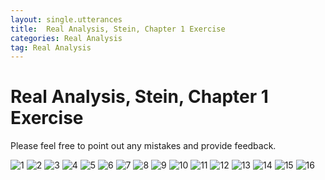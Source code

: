 ```yaml
---
layout: single.utterances
title:  Real Analysis, Stein, Chapter 1 Exercise
categories: Real Analysis
tag: Real Analysis
---
```


Real Analysis, Stein, Chapter 1 Exercise
===

Please feel free to point out any mistakes and provide feedback.

![1](https://github.com/jiheon0105/jiheon0105.github.io/assets/143495554/8f9f8725-98f2-4af4-b553-64c4e9510949)
![2](https://github.com/jiheon0105/jiheon0105.github.io/assets/143495554/583108a3-e300-4a35-bd5e-c72a247c7a8b)
![3](https://github.com/jiheon0105/jiheon0105.github.io/assets/143495554/da84e946-f82a-4c21-a209-a1486d2e2e09)
![4](https://github.com/jiheon0105/jiheon0105.github.io/assets/143495554/8616378c-993e-4698-bda8-f0ce414ac0a2)
![5](https://github.com/jiheon0105/jiheon0105.github.io/assets/143495554/b3011a6a-5575-4f72-9e0f-ba248964c580)
![6](https://github.com/jiheon0105/jiheon0105.github.io/assets/143495554/9da6a841-ef25-46f7-80d4-0fac727dc3d9)
![7](https://github.com/jiheon0105/jiheon0105.github.io/assets/143495554/843b2c7e-b9c4-4a52-893d-6897fd1ec5f7)
![8](https://github.com/jiheon0105/jiheon0105.github.io/assets/143495554/ed7345e1-bcdf-42fc-ac8f-dbcb706781c4)
![9](https://github.com/jiheon0105/jiheon0105.github.io/assets/143495554/028885ad-203b-461a-a8a0-eaa91c4205aa)
![10](https://github.com/jiheon0105/jiheon0105.github.io/assets/143495554/a87fb7cc-2143-457b-99c4-ff3c4ece1c2d)
![11](https://github.com/jiheon0105/jiheon0105.github.io/assets/143495554/298c2957-2d17-48b2-b174-10ede0ac7a00)
![12](https://github.com/jiheon0105/jiheon0105.github.io/assets/143495554/73989508-5563-4169-b7f3-f052087dc628)
![13](https://github.com/jiheon0105/jiheon0105.github.io/assets/143495554/caf9483b-112d-47e9-b7e7-b19485f39ba6)
![14](https://github.com/jiheon0105/jiheon0105.github.io/assets/143495554/8d0e6395-bc45-474e-b483-57d34f3c17e4)
![15](https://github.com/jiheon0105/jiheon0105.github.io/assets/143495554/0b8ee4d0-b093-4989-8a83-80dba4772d1f)
![16](https://github.com/jiheon0105/jiheon0105.github.io/assets/143495554/69b488de-2e94-4881-abf0-e5b968f4b04a)


<script src="https://utteranc.es/client.js"
        repo="jiheon0105/jiheon0105.github.io"
        issue-term="pathname"
        theme="github-light"
        crossorigin="anonymous"
        async>
</script>
